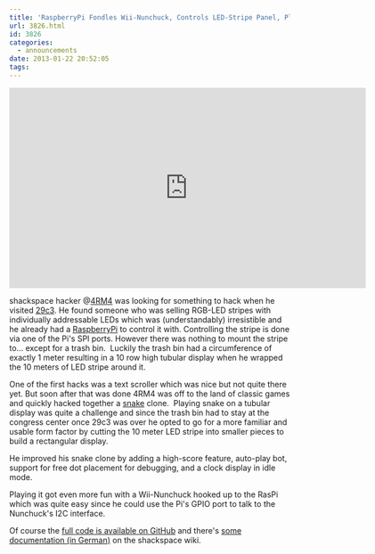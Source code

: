 ```yaml
---
title: 'RaspberryPi Fondles Wii-Nunchuck, Controls LED-Stripe Panel, Plays Snake'
url: 3826.html
id: 3826
categories:
  - announcements
date: 2013-01-22 20:52:05
tags:
---
```


<iframe src="http://www.youtube.com/embed/NO47IX9lz-s?feature=player_detailpage" height="360" width="640" allowfullscreen="" frameborder="0"></iframe>

shackspace hacker @[4RM4](https://twitter.com/4rm4) was looking for something to hack when he visited [29c3](http://events.ccc.de/congress/2012/wiki/Main_Page). He found someone who was selling RGB-LED stripes with individually addressable LEDs which was (understandably) irresistible and he already had a [RaspberryPi](http://www.raspberrypi.org/) to control it with. Controlling the stripe is done via one of the Pi's SPI ports. However there was nothing to mount the stripe to... except for a trash bin.  Luckily the trash bin had a circumference of exactly 1 meter resulting in a 10 row high tubular display when he wrapped the 10 meters of LED stripe around it.

One of the first hacks was a text scroller which was nice but not quite there yet. But soon after that was done 4RM4 was off to the land of classic games and quickly hacked together a [snake](http://en.wikipedia.org/wiki/Snake_(video_game)) clone.  Playing snake on a tubular display was quite a challenge and since the trash bin had to stay at the congress center once 29c3 was over he opted to go for a more familiar and usable form factor by cutting the 10 meter LED stripe into smaller pieces to build a rectangular display.

He improved his snake clone by adding a high-score feature, auto-play bot, support for free dot placement for debugging, and a clock display in idle mode.

Playing it got even more fun with a Wii-Nunchuck hooked up to the RasPi which was quite easy since he could use the Pi's GPIO port to talk to the Nunchuck's I2C interface.

Of course the [full code is available on GitHub](https://github.com/armageddon421/blinkenpi) and there's [some documentation (in German)](https://blog.shackspace.de/wiki/doku.php?id=project:blinkenpi) on the shackspace wiki.